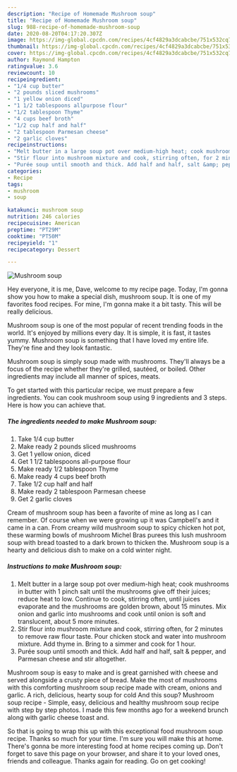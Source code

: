```yaml
---
description: "Recipe of Homemade Mushroom soup"
title: "Recipe of Homemade Mushroom soup"
slug: 988-recipe-of-homemade-mushroom-soup
date: 2020-08-20T04:17:20.307Z
image: https://img-global.cpcdn.com/recipes/4cf4829a3dcabcbe/751x532cq70/mushroom-soup-recipe-main-photo.jpg
thumbnail: https://img-global.cpcdn.com/recipes/4cf4829a3dcabcbe/751x532cq70/mushroom-soup-recipe-main-photo.jpg
cover: https://img-global.cpcdn.com/recipes/4cf4829a3dcabcbe/751x532cq70/mushroom-soup-recipe-main-photo.jpg
author: Raymond Hampton
ratingvalue: 3.6
reviewcount: 10
recipeingredient:
- "1/4 cup butter"
- "2 pounds sliced mushrooms"
- "1 yellow onion diced"
- "1 1/2 tablespoons allpurpose flour"
- "1/2 tablespoon Thyme"
- "4 cups beef broth"
- "1/2 cup half and half"
- "2 tablespoon Parmesan cheese"
- "2 garlic cloves"
recipeinstructions:
- "Melt butter in a large soup pot over medium-high heat; cook mushrooms in butter with 1 pinch salt until the mushrooms give off their juices; reduce heat to low. Continue to cook, stirring often, until juices evaporate and the mushrooms are golden brown, about 15 minutes. Mix onion and garlic into mushrooms and cook until onion is soft and translucent, about 5 more minutes."
- "Stir flour into mushroom mixture and cook, stirring often, for 2 minutes to remove raw flour taste. Pour chicken stock and water into mushroom mixture. Add thyme in. Bring to a simmer and cook for 1 hour."
- "Purée soup until smooth and thick. Add half and half, salt &amp; pepper, and Parmesan cheese and stir altogether."
categories:
- Recipe
tags:
- mushroom
- soup

katakunci: mushroom soup 
nutrition: 246 calories
recipecuisine: American
preptime: "PT29M"
cooktime: "PT50M"
recipeyield: "1"
recipecategory: Dessert

---
```



![Mushroom soup](https://img-global.cpcdn.com/recipes/4cf4829a3dcabcbe/751x532cq70/mushroom-soup-recipe-main-photo.jpg)

Hey everyone, it is me, Dave, welcome to my recipe page. Today, I'm gonna show you how to make a special dish, mushroom soup. It is one of my favorites food recipes. For mine, I'm gonna make it a bit tasty. This will be really delicious.

Mushroom soup is one of the most popular of recent trending foods in the world. It's enjoyed by millions every day. It is simple, it is fast, it tastes yummy. Mushroom soup is something that I have loved my entire life. They're fine and they look fantastic.

Mushroom soup is simply soup made with mushrooms. They&#39;ll always be a focus of the recipe whether they&#39;re grilled, sautéed, or boiled. Other ingredients may include all manner of spices, meats.


To get started with this particular recipe, we must prepare a few ingredients. You can cook mushroom soup using 9 ingredients and 3 steps. Here is how you can achieve that.

<!--inarticleads1-->

##### The ingredients needed to make Mushroom soup:

1. Take 1/4 cup butter
1. Make ready 2 pounds sliced mushrooms
1. Get 1 yellow onion, diced
1. Get 1 1/2 tablespoons all-purpose flour
1. Make ready 1/2 tablespoon Thyme
1. Make ready 4 cups beef broth
1. Take 1/2 cup half and half
1. Make ready 2 tablespoon Parmesan cheese
1. Get 2 garlic cloves


Cream of mushroom soup has been a favorite of mine as long as I can remember. Of course when we were growing up it was Campbell&#39;s and it came in a can. From creamy wild mushroom soup to spicy chicken hot pot, these warming bowls of mushroom Michel Bras purees this lush mushroom soup with bread toasted to a dark brown to thicken the. Mushroom soup is a hearty and delicious dish to make on a cold winter night. 

<!--inarticleads2-->

##### Instructions to make Mushroom soup:

1. Melt butter in a large soup pot over medium-high heat; cook mushrooms in butter with 1 pinch salt until the mushrooms give off their juices; reduce heat to low. Continue to cook, stirring often, until juices evaporate and the mushrooms are golden brown, about 15 minutes. Mix onion and garlic into mushrooms and cook until onion is soft and translucent, about 5 more minutes.
1. Stir flour into mushroom mixture and cook, stirring often, for 2 minutes to remove raw flour taste. Pour chicken stock and water into mushroom mixture. Add thyme in. Bring to a simmer and cook for 1 hour.
1. Purée soup until smooth and thick. Add half and half, salt &amp; pepper, and Parmesan cheese and stir altogether.


Mushroom soup is easy to make and is great garnished with cheese and served alongside a crusty piece of bread. Make the most of mushrooms with this comforting mushroom soup recipe made with cream, onions and garlic. A rich, delicious, hearty soup for cold And this soup? Mushroom soup recipe - Simple, easy, delicious and healthy mushroom soup recipe with step by step photos. I made this few months ago for a weekend brunch along with garlic cheese toast and. 

So that is going to wrap this up with this exceptional food mushroom soup recipe. Thanks so much for your time. I'm sure you will make this at home. There's gonna be more interesting food at home recipes coming up. Don't forget to save this page on your browser, and share it to your loved ones, friends and colleague. Thanks again for reading. Go on get cooking!

